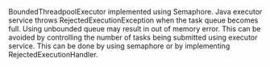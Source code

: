 BoundedThreadpoolExecutor implemented using Semaphore. Java executor service throws RejectedExecutionException when the task queue becomes full. 
Using unbounded queue may result in out of memory error. 
This can be avoided by controlling the number of tasks being submitted using executor service. 
This can be done by using semaphore or by implementing RejectedExecutionHandler.  
